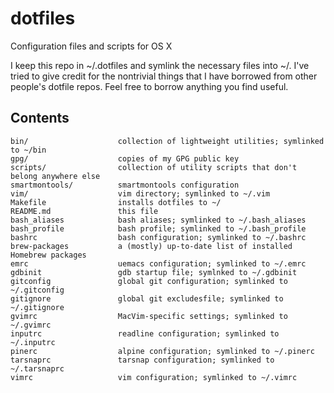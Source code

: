 dotfiles
========
Configuration files and scripts for OS X

I keep this repo in ~/.dotfiles and symlink the necessary files into ~/. I've tried to give credit for the nontrivial things that I have borrowed from other people's dotfile repos. Feel free to borrow anything you find useful.

Contents
--------
    bin/                    collection of lightweight utilities; symlinked to ~/bin
    gpg/                    copies of my GPG public key
    scripts/                collection of utility scripts that don't belong anywhere else
    smartmontools/          smartmontools configuration
    vim/                    vim directory; symlinked to ~/.vim
    Makefile                installs dotfiles to ~/
    README.md               this file
    bash_aliases            bash aliases; symlinked to ~/.bash_aliases
    bash_profile            bash profile; symlinked to ~/.bash_profile
    bashrc                  bash configuration; symlinked to ~/.bashrc
    brew-packages           a (mostly) up-to-date list of installed Homebrew packages
    emrc                    uemacs configuration; symlinked to ~/.emrc
    gdbinit                 gdb startup file; symlnked to ~/.gdbinit
    gitconfig               global git configuration; symlinked to ~/.gitconfig
    gitignore               global git excludesfile; symlinked to ~/.gitignore
    gvimrc                  MacVim-specific settings; symlinked to ~/.gvimrc
    inputrc                 readline configuration; symlinked to ~/.inputrc
    pinerc                  alpine configuration; symlinked to ~/.pinerc
    tarsnaprc               tarsnap configuration; symlinked to ~/.tarsnaprc
    vimrc                   vim configuration; symlinked to ~/.vimrc
